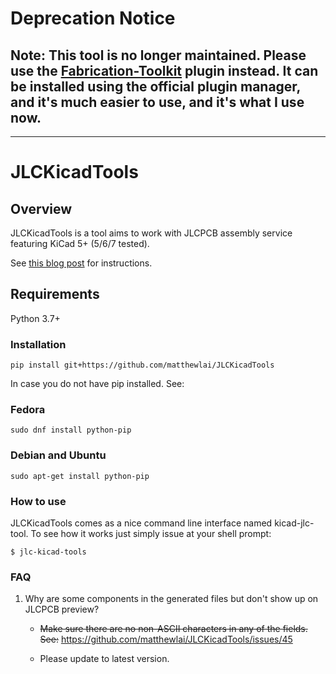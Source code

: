 # Deprecation Notice

## **Note:** This tool is no longer maintained. Please use the [Fabrication-Toolkit](https://github.com/bennymeg/Fabrication-Toolkit) plugin instead. It can be installed using the official plugin manager, and it's much easier to use, and it's what I use now.

---

# JLCKicadTools

## Overview

JLCKicadTools is a tool aims to work with JLCPCB assembly service featuring KiCad 5+ (5/6/7 tested).

See [this blog post](https://dubiouscreations.com/2019/10/21/using-kicad-with-jlcpcb-assembly-service) for instructions.

## Requirements
Python 3.7+

### Installation
```
pip install git+https://github.com/matthewlai/JLCKicadTools
```

In case you do not have pip installed. See:

### Fedora
```
sudo dnf install python-pip
```

### Debian and Ubuntu
```
sudo apt-get install python-pip
```

### How to use
JLCKicadTools comes as a nice command line interface named kicad-jlc-tool.
To see how it works just simply issue at your shell prompt:

```
$ jlc-kicad-tools
```

### FAQ
1. Why are some components in the generated files but don't show up on JLCPCB preview?

    * ~~Make sure there are no non-ASCII characters in any of the fields. See:~~ https://github.com/matthewlai/JLCKicadTools/issues/45

    * Please update to latest version.
